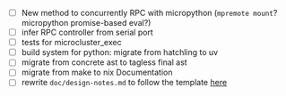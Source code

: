 - [ ] New method to concurrently RPC with micropython (`mpremote mount`? micropython promise-based eval?)
- [ ] infer RPC controller from serial port
- [ ] tests for microcluster_exec
- [ ] build system for python: migrate from hatchling to uv
- [ ] migrate from concrete ast to tagless final ast
- [ ] migrate from make to nix
Documentation
- [ ] rewrite `doc/design-notes.md` to follow the template [here](https://gist.github.com/kinten108101/1436f0545ffba9f40125153aa66fe915)
